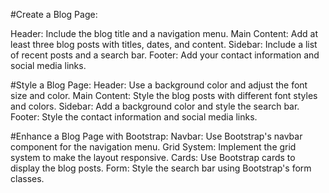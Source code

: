 
#Create a Blog Page:

Header: Include the blog title and a navigation menu.
Main Content: Add at least three blog posts with titles, dates, and content.
Sidebar: Include a list of recent posts and a search bar.
Footer: Add your contact information and social media links.

#Style a Blog Page:
Header: Use a background color and adjust the font size and color.
Main Content: Style the blog posts with different font styles and colors.
Sidebar: Add a background color and style the search bar.
Footer: Style the contact information and social media links.

#Enhance a Blog Page with Bootstrap:
Navbar: Use Bootstrap's navbar component for the navigation menu.
Grid System: Implement the grid system to make the layout responsive.
Cards: Use Bootstrap cards to display the blog posts.
Form: Style the search bar using Bootstrap's form classes.
